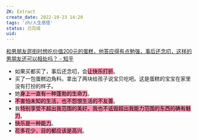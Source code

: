 ```yaml
---
ZK: Extract
create_date: 2022-10-23 14:20
tags: 'zh/人生感悟'
status: 已完成 
uid: 
---
```

[和男朋友逛街时想吃价值200元的蛋糕，他答应得有点勉强，事后还念叨，这样的男朋友还可以相处吗？ - 知乎](https://www.zhihu.com/question/501327012/answer/2587561640)

- 如果买都买了，事后还念叨，会<mark style="background: #FF5582A6;">让快乐打折</mark>。
- 买了一包蛋糕边角料。拿出了两块给孩子说宝贝吃吧。这是蛋糕的宝宝在家里没有打扮的样子。
- 她<mark style="background: #FF5582A6;">身上一直有一种蓬勃的生命力</mark>。
- <mark style="background: #FF5582A6;">不害怕未知的生活，也不怨恨生活的不友善</mark>。
- 我<mark style="background: #FF5582A6;">特别享受不超出我范围的美好。我也不诋毁超出我能力范围的东西的确有魅力</mark>。
- <mark style="background: #FF5582A6;">快乐是一种能力</mark>。
- <mark style="background: #FF5582A6;">花多花少，目的都应该是高兴</mark>。


